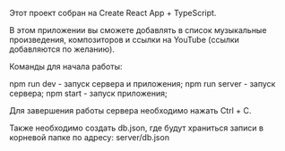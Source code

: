 Этот проект собран на Create React App + TypeScript.

В этом приложении вы сможете добавлять в список музыкальные произведения, композиторов и ссылки на YouTube (ссылки добавляются по желанию).

Команды для начала работы:

npm run dev - запуск сервера и приложения;
npm run server - запуск сервера;
npm start - запуск приложения;

Для завершения работы сервера необходимо нажать Ctrl + C.

Также необходимо создать db.json, где будут храниться записи в корневой папке по адресу: server/db.json
